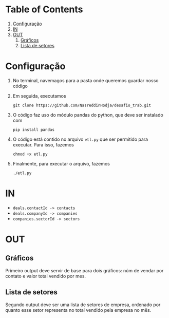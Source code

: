 
# Table of Contents

1.  [Configuração](#orgc1913bd)
2.  [IN](#org4faf4dd)
3.  [OUT](#orgcbdf4f9)
    1.  [Gráficos](#org8b04850)
    2.  [Lista de setores](#orgd3146bd)



<a id="orgc1913bd"></a>

# Configuração

1.  No terminal, navemagos para a pasta onde queremos guardar nosso código
2.  Em seguida, executamos  
    
        git clone https://github.com/NasreddinHodja/desafio_trab.git
3.  O código faz uso do módulo pandas do python, que deve ser instalado com  
    
        pip install pandas
4.  O código está contido no arquivo `etl.py` que ser permitido para executar. Para isso, fazemos  
    
        chmod +x etl.py
5.  Finalmente, para executar o arquivo, fazemos  
    
        ./etl.py


<a id="org4faf4dd"></a>

# IN

-   `deals.contactId -> contacts`
-   `deals.companyId -> companies`
-   `companies.sectorId -> sectors`


<a id="orgcbdf4f9"></a>

# OUT


<a id="org8b04850"></a>

## Gráficos

Primeiro output deve servir de base para dois gráficos: núm de vendar por contato e valor total vendido por mes.  


<a id="orgd3146bd"></a>

## Lista de setores

Segundo output deve ser uma lista de setores de empresa, ordenado por quanto esse setor representa no total vendido pela empresa no mês.  

